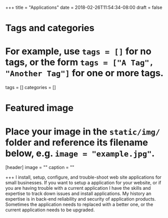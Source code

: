 +++
title = "Applications"
date = 2018-02-26T11:54:34-08:00
draft = false

# Tags and categories
# For example, use `tags = []` for no tags, or the form `tags = ["A Tag", "Another Tag"]` for one or more tags.
tags = []
categories = []

# Featured image
# Place your image in the `static/img/` folder and reference its filename below, e.g. `image = "example.jpg"`.
[header]
image = ""
caption = ""

+++
I install, setup, configure, and trouble-shoot web site applications for small businesses. If you want to setup a application for your website, or if you are having trouble with a current application I have the skills and expertise to track down issues and install applications. My history an expertise is in back-end reliability and security of application products. Sometimes the application needs to replaced with a better one, or the current application needs to be upgraded.